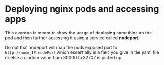 # Deploying nginx pods and accessing apps

This exercise is meant to show the usage of deploying something on the pod and then further accessing it using a service called **nodeport**.

Do not that nodeport will map the pods exposed port to `http://node_IP:nodePort` which essentially is a field you give in the yaml file or else a random value from 30000 to 32707 is picked up.